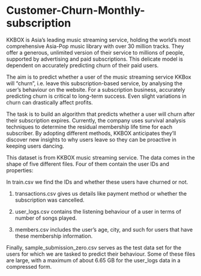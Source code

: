 # Customer-Churn-Monthly-subscription

KKBOX is Asia’s leading music streaming service, holding the world’s most comprehensive Asia-Pop music library with over 30 million tracks. They offer a generous, unlimited version of their service to millions of people, supported by advertising and paid subscriptions. This delicate model is dependent on accurately predicting churn of their paid users.

The aim is to predict whether a user of the music streaming service KKBox will “churn”, i.e. leave this subscription-based service, by analysing the user’s behaviour on the website. For a subscription business, accurately predicting churn is critical to long-term success. Even slight variations in churn can drastically affect profits.

The task is to build an algorithm that predicts whether a user will churn after their subscription expires. Currently, the company uses survival analysis techniques to determine the residual membership life time for each subscriber. By adopting different methods, KKBOX anticipates they’ll discover new insights to why users leave so they can be proactive in keeping users dancing.

This dataset is from KKBOX  music streaming service. The data comes in the shape of five different files. Four of them contain the user IDs and properties:

In train.csv we find the IDs and whether these users have churned or not.

1. transactions.csv gives us details like payment method or whether the subscription was cancelled.

2. user_logs.csv contains the listening behaviour of a user in terms of number of songs played.

3. members.csv includes the user’s age, city, and such for users that have these membership information.

Finally, sample_submission_zero.csv serves as the test data set for the users for which we are tasked to predict their behaviour. Some of these files are large, with a maximum of about 6.65 GB for the user_logs data in a compressed form.

